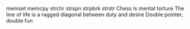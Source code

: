 memset
memcpy
strchr
strspn
strpbrk
strstr
Chess is mental torture
The line of life is a ragged diagonal between duty and desire
Double pointer, double fun
